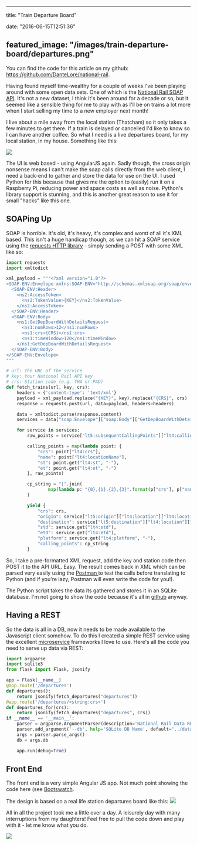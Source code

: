 
---
title: "Train Departure Board"

date: "2016-06-15T12:51:36"

featured_image: "/images/train-departure-board/departures.png"
---


You can find the code for this article on my github: <a href="https://github.com/DanteLore/national-rail">https://github.com/DanteLore/national-rail</a>.

Having found myself time-wealthy for a couple of weeks I've been playing around with some open data sets. One of which is the <a href="http://www.nationalrail.co.uk/100296.aspx">National Rail SOAP API</a>. It's not a new dataset, I think it's been around for a decade or so, but it seemed like a sensible thing for me to play with as I'll be on trains a lot more when I start selling my time to a new employer next month!

I live about a mile away from the local station (Thatcham) so it only takes a few minutes to get there. If a train is delayed or cancelled I'd like to know so I can have another coffee. So what I need is a live departures board, for my local station, in my house. Something like this:

<a href="http://logicalgenetics.com/train-departure-board/departures/"><img src="/images/train-departure-board/departures.png"/></a>

The UI is web based - using AngularJS again. Sadly though, the cross origin nonsense means I can't make the soap calls directly from the web client, I need a back-end to gather and store the data for use on the UI. I used Python for this because that gives me the option to (easily) run it on a Raspberry Pi, reducing power and space costs as well as noise. Python's library support is stunning, and this is another great reason to use it for small "hacks" like this one.

## SOAPing Up

SOAP is horrible. It's old, it's heavy, it's complex and worst of all it's XML based. This isn't a huge handicap though, as we can hit a SOAP service using the <a href="http://docs.python-requests.org/en/master/">requests HTTP library</a> - simply sending a POST with some XML like so:

```python
import requests
import xmltodict

xml_payload = """<?xml version="1.0"?>
<SOAP-ENV:Envelope xmlns:SOAP-ENV="http://schemas.xmlsoap.org/soap/envelope/" xmlns:ns1="http://thalesgroup.com/RTTI/2016-02-16/ldb/" xmlns:ns2="http://thalesgroup.com/RTTI/2013-11-28/Token/types">
  <SOAP-ENV:Header>
    <ns2:AccessToken>
      <ns2:TokenValue>{KEY}</ns2:TokenValue>
    </ns2:AccessToken>
  </SOAP-ENV:Header>
  <SOAP-ENV:Body>
    <ns1:GetDepBoardWithDetailsRequest>
      <ns1:numRows>12</ns1:numRows>
      <ns1:crs>{CRS}</ns1:crs>
      <ns1:timeWindow>120</ns1:timeWindow>
    </ns1:GetDepBoardWithDetailsRequest>
  </SOAP-ENV:Body>
</SOAP-ENV:Envelope>
"""

# url: The URL of the service
# key: Your National Rail API key
# crs: Station code (e.g. THA or PAD)
def fetch_trains(url, key, crs):
    headers = {'content-type': 'text/xml'}
    payload = xml_payload.replace("{KEY}", key).replace("{CRS}", crs)
    response = requests.post(url, data=payload, headers=headers)

    data = xmltodict.parse(response.content)
    services = data["soap:Envelope"]["soap:Body"]["GetDepBoardWithDetailsResponse"]["GetStationBoardResult"]["lt5:trainServices"]["lt5:service"]

    for service in services:
        raw_points = service["lt5:subsequentCallingPoints"]["lt4:callingPointList"]["lt4:callingPoint"]

        calling_points = map(lambda point: {
            "crs": point["lt4:crs"],
            "name": point["lt4:locationName"],
            "st": point.get("lt4:st", "-"),
            "et": point.get("lt4:et", "-")
        }, raw_points)

        cp_string = "|".join(
                map(lambda p: "{0},{1},{2},{3}".format(p["crs"], p["name"], p["st"], p["et"]), calling_points)
        )

        yield {
            "crs": crs,
            "origin": service["lt5:origin"]["lt4:location"]["lt4:locationName"],
            "destination": service["lt5:destination"]["lt4:location"]["lt4:locationName"],
            "std": service.get("lt4:std"),
            "etd": service.get("lt4:etd"),
            "platform": service.get("lt4:platform", "-"),
            "calling_points": cp_string
        }

```
So, I take a pre-formatted XML request, add the key and station code then POST it to the API URL. Easy. The result comes back in XML which can be parsed very easily using the <a href="https://chrome.google.com/webstore/detail/postman/fhbjgbiflinjbdggehcddcbncdddomop?hl=en">Postman </a>to test the calls before translating to Python (and if you're lazy, Postman will even write the code for you!).

The Python script takes the data its gathered and stores it in an SQLite database. I'm not going to show the code because it's all in <a href="https://github.com/DanteLore/national-rail">github</a> anyway.

## Having a REST

So the data is all in a DB, now it needs to be made available to the Javascript client somehow.  To do this I created a simple REST service using the excellent <a href="http://martinfowler.com/articles/microservices.html">microservice</a> frameworks I love to use. Here's all the code you need to serve up data via REST:

```python
import argparse
import sqlite3
from flask import Flask, jsonify

app = Flask(__name__)
@app.route('/departures')
def departures():
    return jsonify(fetch_departures("departures"))
@app.route('/departures/<string:crs>')
def departures_for(crs):
    return jsonify(fetch_departures("departures", crs))
if __name__ == '__main__':
    parser = argparse.ArgumentParser(description='National Rail Data REST Server')
    parser.add_argument('--db', help='SQLite DB Name', default="../data/trains.db")
    args = parser.parse_args()
    db = args.db

    app.run(debug=True)

```
## Front End

The front end is a very simple Angular JS app. Not much point showing the code here (see <a href="https://bootswatch.com/">Bootswatch</a>.

The design is based on a real life station departures board like this:
<a href="http://logicalgenetics.com/train-departure-board/departures-750/"><img src="/images/train-departure-board/departures-750.jpg"/></a>

All in all the project took me a little over a day. A leisurely day with many interruptions from my daughters! Feel free to pull the code down and play with it - let me know what you do.

<a href="http://logicalgenetics.com/train-departure-board/2016-06-14-11-32-01/"><img src="/images/train-departure-board/2016-06-14-11.32.01.jpg"/></a>